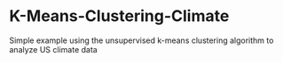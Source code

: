 # K-Means-Clustering-Climate
Simple example using the unsupervised k-means clustering algorithm to analyze US climate data

